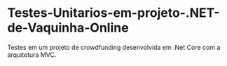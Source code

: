 # Testes-Unitarios-em-projeto-.NET-de-Vaquinha-Online
 Testes em um projeto de crowdfunding desenvolvida em .Net Core com a arquitetura MVC.

